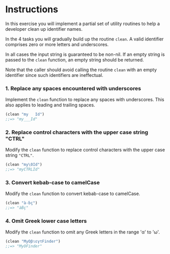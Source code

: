 # Instructions

In this exercise you will implement a partial set of utility routines to help a developer
clean up identifier names.

In the 4 tasks you will gradually build up the routine `clean`. A valid identifier comprises
zero or more letters and underscores.

In all cases the input string is guaranteed to be non-nil. If an empty string is passed to the `clean` function, an empty string should be returned.

Note that the caller should avoid calling the routine `clean` with an empty identifier since such identifiers are ineffectual.

### 1. Replace any spaces encountered with underscores

Implement the `clean` function to replace any spaces with underscores. This also applies to leading and trailing spaces.

```clojure
(clean "my   Id")
;;=> "my___Id"
```

### 2. Replace control characters with the upper case string "CTRL"

Modify the `clean` function to replace control characters with the upper case string `"CTRL"`.

```clojure
(clean "my\0Id")
;;=> "myCTRLId"
```

### 3. Convert kebab-case to camelCase

Modify the `clean` function to convert kebab-case to camelCase.

```clojure
(clean "à-ḃç")
;;=> "àḂç"
```

### 4. Omit Greek lower case letters

Modify the `clean` function to omit any Greek letters in the range 'α' to 'ω'.

```clojure
(clean "MyΟβιεγτFinder")
;;=> "MyΟFinder"
```
